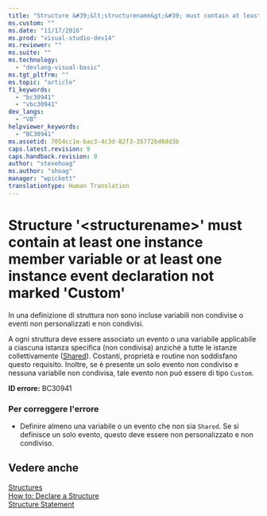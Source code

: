 ```yaml
---
title: "Structure &#39;&lt;structurename&gt;&#39; must contain at least one instance member variable or at least one instance event declaration not marked &#39;Custom&#39; | Microsoft Docs"
ms.custom: ""
ms.date: "11/17/2016"
ms.prod: "visual-studio-dev14"
ms.reviewer: ""
ms.suite: ""
ms.technology: 
  - "devlang-visual-basic"
ms.tgt_pltfrm: ""
ms.topic: "article"
f1_keywords: 
  - "bc30941"
  - "vbc30941"
dev_langs: 
  - "VB"
helpviewer_keywords: 
  - "BC30941"
ms.assetid: 7054cc1e-bac3-4c3d-82f3-35772bd8dd3b
caps.latest.revision: 9
caps.handback.revision: 9
author: "stevehoag"
ms.author: "shoag"
manager: "wpickett"
translationtype: Human Translation
---
```

# Structure &#39;&lt;structurename&gt;&#39; must contain at least one instance member variable or at least one instance event declaration not marked &#39;Custom&#39;
In una definizione di struttura non sono incluse variabili non condivise o eventi non personalizzati e non condivisi.  
  
 A ogni struttura deve essere associato un evento o una variabile applicabile a ciascuna istanza specifica \(non condivisa\) anziché a tutte le istanze collettivamente \([Shared](../../../visual-basic/language-reference/modifiers/shared.md)\).  Costanti, proprietà e routine non soddisfano questo requisito.  Inoltre, se è presente un solo evento non condiviso e nessuna variabile non condivisa, tale evento non può essere di tipo `Custom`.  
  
 **ID errore:** BC30941  
  
### Per correggere l'errore  
  
-   Definire almeno una variabile o un evento che non sia `Shared`.  Se si definisce un solo evento, questo deve essere non personalizzato e non condiviso.  
  
## Vedere anche  
 [Structures](../../../visual-basic/programming-guide/language-features/data-types/structures.md)   
 [How to: Declare a Structure](../../../visual-basic/programming-guide/language-features/data-types/how-to-declare-a-structure.md)   
 [Structure Statement](../../../visual-basic/language-reference/statements/structure-statement.md)